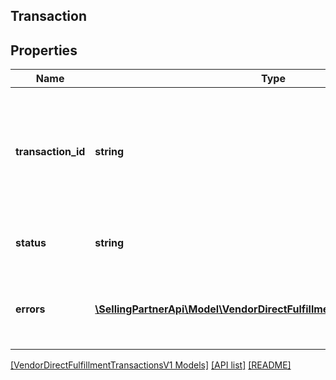## Transaction

## Properties

Name | Type | Description | Notes
------------ | ------------- | ------------- | -------------
**transaction_id** | **string** | The unique identifier sent in the &#39;transactionId&#39; field in response to the post request of a specific transaction. |
**status** | **string** | Current processing status of the transaction. |
**errors** | [**\SellingPartnerApi\Model\VendorDirectFulfillmentTransactionsV1\Error[]**](Error.md) | A list of error responses returned when a request is unsuccessful. | [optional]

[[VendorDirectFulfillmentTransactionsV1 Models]](../) [[API list]](../../Api) [[README]](../../../README.md)
